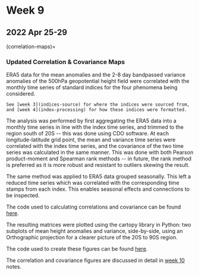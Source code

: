 # Week 9

## 2022 Apr 25-29

(correlation-maps)=
### Updated Correlation & Covariance Maps

ERA5 data for the mean anomalies and the 2-8 day bandpassed variance anomalies of the 500hPa geopotential height field were correlated with the monthly time series of standard indices for the four phenomena being considered. 

```{note}
See [week 3](indices-source) for where the indices were sourced from, and [week 4](index-processing) for how these indices were formatted. 
```

The analysis was performed by first aggregating the ERA5 data into a monthly time series in line with the index time series, and trimmed to the region south of 20S -- this was done using CDO software. At each longitude-latitude grid point, the mean and variance time series were correlated with the index time series, and the covariance of the two time series was calculated in the same manner. This was done with both Pearson product-moment and Spearman rank methods -- in future, the rank method is preferred as it is more robust and resistant to outliers skewing the result. 

The same method was applied to ERA5 data grouped seasonally. This left a reduced time series which was correlated with the corresponding time stamps from each index. This enables seasonal effects and connections to be inspected.

The code used to calculating correlations and covariance can be found [here](../sample_code/corr_cov_maps.ipynb).

The resulting matrices were plotted using the cartopy library in Python: two subplots of mean height anomalies and variance, side-by-side, using an Orthographic projection for a clearer picture of the 20S to 90S region.

The code used to create these figures can be found [here](../sample_code/create_maps.ipynb).

The correlation and covariance figures are discussed in detail in [week 10](./week10.md) notes.
